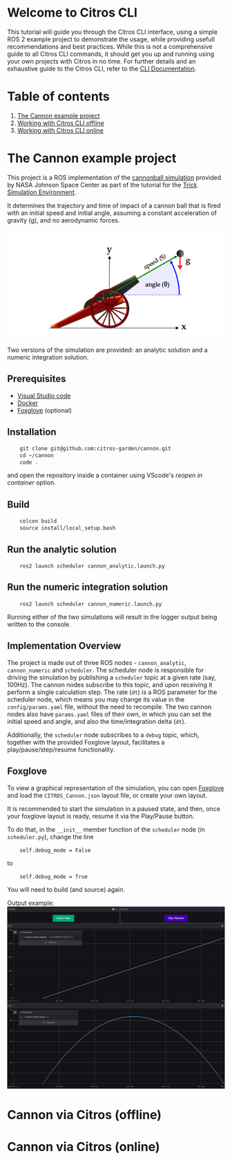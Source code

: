 # Welcome to Citros CLI

This tutorial will guide you through the Citros CLI interface, using a simple ROS 2 example project to demonstrate the usage, while providing usefull recommendations and best practices. While this is not a comprehensive guide to all Citros CLI commands, it should get you up and running using your own projects with Citros in no time. For further details and an exhaustive guide to the Citros CLI, refer to the [CLI Documentation](https://github.com/lulav/citros_doc/blob/main/docs_cli/index.md).

# Table of contents

1. [The Cannon example project](#the-cannon-example-project)
2. [Working with Citros CLI offline](#cannon-via-citros-offline)
3. [Working with Citros CLI online](#cannon-via-citros-online)


# The Cannon example project

This project is a ROS implementation of the [cannonball simulation](https://nasa.github.io/trick/tutorial/ATutASimpleSim) provided by NASA Johnson Space Center as part of the tutorial for the 
[Trick Simulation Environment](https://nasa.github.io/trick/).

It determines the trajectory and time of impact of a cannon ball that is fired with an initial speed and initial angle, assuming a constant acceleration of gravity (g), and no aerodynamic forces.

![Cannonball](img/CannonInit.png "Cannonball")

Two versions of the simulation are provided: an analytic solution and a numeric integration solution.

## Prerequisites

- [Visual Studio code](https://code.visualstudio.com/download)
- [Docker](https://www.docker.com/)
- [Foxglove](https://foxglove.dev/) (optional)

## Installation

        git clone git@github.com:citros-garden/cannon.git
        cd ~/cannon
        code .
and open the repository inside a container using VScode's *reopen in container* option.

## Build 
        colcon build
        source install/local_setup.bash

## Run the analytic solution
        ros2 launch scheduler cannon_analytic.launch.py

## Run the numeric integration solution
        ros2 launch scheduler cannon_numeric.launch.py


Running either of the two simulations will result in the logger output being written to the console.

## Implementation Overview
The project is made out of three ROS nodes - `cannon_analytic`, `cannon_numeric` and `scheduler`. The scheduler node is responsible for driving the simulation by publishing a `scheduler` topic at a given rate (say, 100Hz). The cannon nodes subscribe to this topic, and upon receiving it perform a single calculation step. The rate (`dt`) is a ROS parameter for the scheduler node, which means you may change its value in the `config/params.yaml` file, without the need to recompile. The two cannon nodes also have `params.yaml` files of their own, in which you can set the initial speed and angle, and also the time/integration delta (`dt`).

Additionally, the `scheduler` node subscribes to a `debug` topic, which, together with the provided Foxglove layout, facilitates a play/pause/step/resume functionality. 

## Foxglove
To view a graphical representation of the simulation, you can open [Foxglove](https://foxglove.dev/) and load the `CITROS_Cannon.json` layout file, or create your own layout.

It is recommended to start the simulation in a paused state, and then, once your foxglove layout is ready, resume it via the Play/Pause button. 

To do that, in the `__init__` member function of the `scheduler` node (in `scheduler.py`), change the line

        self.debug_mode = False

to

        self.debug_mode = True
You will need to build (and source) again.

Output example:
![Foxglove screenshot](img/foxglove_screenshot.png)



# Cannon via Citros (offline)



# Cannon via Citros (online)

